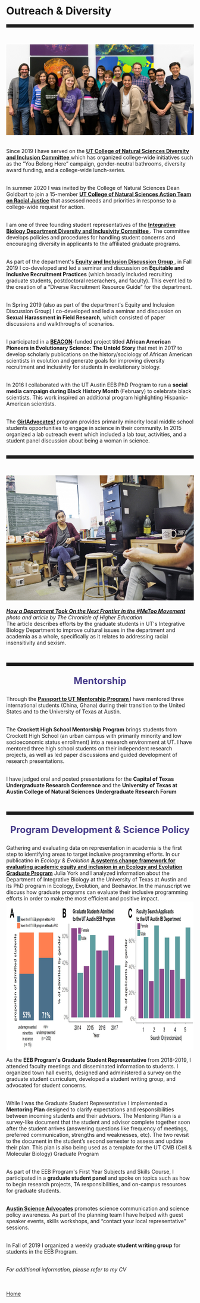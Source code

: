 <body>
		
<div class="container">
<div class="blurb">
<h1>Outreach & Diversity</h1>
<hr style="height:9px;color:#84949B"><br>
	

<img src="/images/CNSdiversity.jpg"> <br><br>


Since 2019 I have served on the <a href="https://cns.utexas.edu/diversity/d-i-committee"> <b> UT College of Natural Sciences Diversity and Inclusion Committee</b> </a> which has organized college-wide initiatives such as the “You Belong Here” campaign, gender-neutral bathrooms, diversity award funding, and a college-wide lunch-series.<br><br>

In summer 2020 I was invited by the College of Natural Sciences Dean Goldbart to join a 15-member <a href="https://cns.utexas.edu/news/your-ideas-in-a-time-of-momentum"> <b> UT College of Natural Sciences Action Team on Racial Justice</b></a> that assessed needs and priorities in response to a college-wide request for action.<br><br>

I am one of three founding student representatives of the <a href="https://cns.utexas.edu/eeb-graduate-program/diversity#diversity-amp-inclusivity-committee"> <b> Integrative Biology Department Diversity and Inclusivity Committee </b></a>. The committee develops policies and procedures for handling student concerns and encouraging diversity in applicants to the affiliated graduate programs. <br><br>

As part of the department's <a href="https://cns.utexas.edu/eeb-graduate-program/diversity#equity-and-inclusion-discussion-group"><b>Equity and Inclusion Discussion Group </b></a>, in Fall 2019 I co-developed and led a seminar and discussion on <b> Equitable and Inclusive Recruitment Practices</b> (which broadly included recruiting graduate students, postdoctoral reserachers, and faculty). This event led to the creation of a “Diverse Recruitment Resource Guide” for the department. <br><br>

In Spring 2019 (also as part of the department's Equity and Inclusion Discussion Group) I co-developed and led a seminar and discussion on <b> Sexual Harassment in Field Research</b>, which consisted of paper discussions and walkthroughs of scenarios. <br><br>

I participated in a <a href="https://beacon-center.org/"> <b> BEACON</b></a>-funded project titled <b>African American Pioneers in Evolutionary Science: The Untold Story</b> that met in 2017 to develop scholarly 
publications on the history/sociology of African American scientists in evolution and generate goals for improving diversity recruitment and inclusivity for students in evolutionary biology.<br><br>

In 2016 I collaborated with the UT Austin EEB PhD Program to run a <b> social media campaign during Black History Month </b> (February) to celebrate black scientists. This work inspired an additional program highlighting Hispanic-American scientists.<br><br>

The <a href="http://www.girladvocates.org/"> <b> GirlAdvocates!</b></a> program provides primarily minority local middle school students opportunities to engage in science in their community. In 2015 organized a lab outreach event which included a lab tour, activities, and a student panel discussion about being a woman in science.<br><br>
<hr style="height:9px;color:#84949B"><br>

<img src="/images/chronicle1.jpg"> <br><br>
<a href="https://www.chronicle.com/article/How-a-Department-Took-On-the/245050"><i><b> How a Department Took On the Next Frontier in the #MeToo Movement</b></i></a> <br><i>photo and article by The Chronicle of Higher Education</i><br>
The article describes efforts by the graduate students in UT's Integrative Biology Department to improve cultural issues in the department and academia as a whole, specifically as it relates to addressing racial insensitivity and sexism. <br>


<br><hr style="height:9px;color:#84949B">
<p style="text-align:center;font-size:180%"><b><font color="darkslateblue">Mentorship</font></b><br></p>

Through the <a href="https://world.utexas.edu/isss/programs/passport-to-ut"><b>Passport to UT Mentorship Program </b> </a>I have mentored three international students (China, Ghana) during their transition to the United States and to the University of Texas at Austin. <br><br>

The <b>Crockett High School Mentorship Program</b> brings students from Crockett High School (an urban campus with primarily minority and low socioeconomic status enrollment) into a research environment at UT. I have mentored three high school students on their independent research projects, as well as led paper discussions and guided development of research presentations. <br><br>

I have judged oral and posted presentations for the <b>Capital of Texas Undergraduate Research Conference</b> and the <b>University of Texas at Austin College of Natural Sciences Undergraduate Research Forum </b><br>


<br><hr style="height:9px;color:#84949B">
<p style="text-align:center;font-size:180%"><b><font color="darkslateblue">Program Development & Science Policy </font></b><br></p>

Gathering and evaluating data on representation in academia is the first step to identifying areas to target inclusive programming efforts. In our publicatino in <i> Ecology & Evolution </i> <a href="https://onlinelibrary.wiley.com/doi/full/10.1002/ece3.6817"> <b> A systems change framework for evaluating academic equity and inclusion in an Ecology and Evolution Graduate Program</b></a> Julia York and I analyzed information about the Department of Integrative Biology at the University of Texas at Austin and its PhD program in Ecology, Evolution, and Beehavior. In the manuscript we discuss how graduate programs can evaluate their inclusive programming efforts in order to make the most efficient and positive impact. <br>
<img src="/images/diversity1.jpg" height="400"> <br>


As the <b>EEB Program's Graduate Student Representative</b> from 2018-2019, I attended faculty meetings and disseminated information to students. I organized town hall events, designed and administered a survey on the graduate student curriculum, developed a student writing group, and advocated for student concerns. <br><br>


While I was the Graduate Student Representative I implemented a <b>Mentoring Plan</b> designed to clarify expectations and responsibilities between incoming students and their advisors. The Mentoring Plan is a survey-like document that the
student and advisor complete together soon after the student arrives (answering questions like frequency of meetings, preferred communication, strengths and weaknesses, etc). The two revisit to the document in the student’s second semester to assess and update their plan. This plan is also being used as a template for the UT CMB (Cell & Molecular Biology) Graduate Program <br><br>

As part of the EEB Program's First Year Subjects and Skills Course, I participated in a <b>graduate student panel</b> and spoke on topics such as how to begin research projects, TA responsibilities, and on-campus resources for graduate students. <br><br>

<a href="https://austinscienceadvocates.wordpress.com/"> <b> Austin Science Advocates</b></a> promotes science communication and science policy awareness. As part of the planning team I have helped with guest speaker events, skills workshops, and “contact your local representative” sessions. <br><br>

In Fall of 2019 I organized a weekly graduate <b>student writing group</b> for students in the EEB Program. <br><br>

 <i>For additional information, please refer to my CV</i>

<br><br><a href="../">Home</a>
